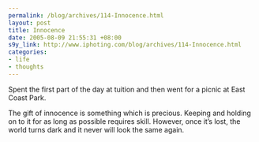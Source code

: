 ```yaml
--- 
permalink: /blog/archives/114-Innocence.html
layout: post
title: Innocence
date: 2005-08-09 21:55:31 +08:00
s9y_link: http://www.iphoting.com/blog/archives/114-Innocence.html
categories: 
- life
- thoughts
---
```

<p class="whiteline"><p>Spent the first part of the day at tuition and then went for a picnic at East Coast Park.</p>
</p><p class="break"><p>The gift of innocence is something which is precious. Keeping and holding on to it for as long as possible requires skill. However, once it&#8217;s lost, the world turns dark and it never will look the same again.</p></p>
